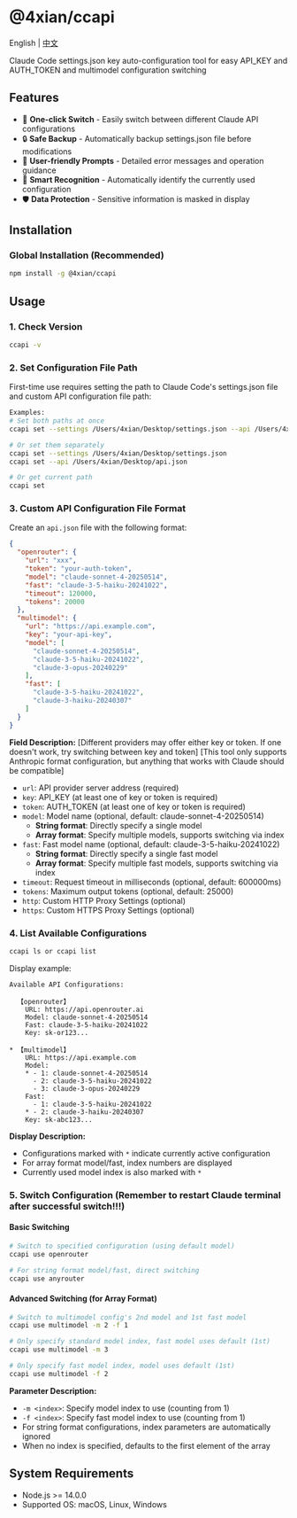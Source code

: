 # @4xian/ccapi

English | [中文](./README.md)

Claude Code settings.json key auto-configuration tool for easy API_KEY and AUTH_TOKEN and multimodel configuration switching

## Features

- 🚀 **One-click Switch** - Easily switch between different Claude API configurations
- 🔒 **Safe Backup** - Automatically backup settings.json file before modifications
- 📝 **User-friendly Prompts** - Detailed error messages and operation guidance
- 🎯 **Smart Recognition** - Automatically identify the currently used configuration
- 🛡️ **Data Protection** - Sensitive information is masked in display

## Installation

### Global Installation (Recommended)

```bash
npm install -g @4xian/ccapi
```

## Usage

### 1. Check Version

```bash
ccapi -v
```

### 2. Set Configuration File Path

First-time use requires setting the path to Claude Code's settings.json file and custom API configuration file path:

```bash
Examples:
# Set both paths at once
ccapi set --settings /Users/4xian/Desktop/settings.json --api /Users/4xian/Desktop/api.json

# Or set them separately
ccapi set --settings /Users/4xian/Desktop/settings.json
ccapi set --api /Users/4xian/Desktop/api.json

# Or get current path
ccapi set
```

### 3. Custom API Configuration File Format

Create an `api.json` file with the following format:

```json
{
  "openrouter": {
    "url": "xxx",
    "token": "your-auth-token",
    "model": "claude-sonnet-4-20250514",
    "fast": "claude-3-5-haiku-20241022",
    "timeout": 120000,
    "tokens": 20000
  },
  "multimodel": {
    "url": "https://api.example.com",
    "key": "your-api-key",
    "model": [
      "claude-sonnet-4-20250514",
      "claude-3-5-haiku-20241022",
      "claude-3-opus-20240229"
    ],
    "fast": [
      "claude-3-5-haiku-20241022",
      "claude-3-haiku-20240307"
    ]
  }
}
```

**Field Description:**
[Different providers may offer either key or token. If one doesn't work, try switching between key and token]
[This tool only supports Anthropic format configuration, but anything that works with Claude should be compatible]

- `url`: API provider server address (required)
- `key`: API_KEY (at least one of key or token is required)
- `token`: AUTH_TOKEN (at least one of key or token is required)
- `model`: Model name (optional, default: claude-sonnet-4-20250514)
  - **String format**: Directly specify a single model
  - **Array format**: Specify multiple models, supports switching via index
- `fast`: Fast model name (optional, default: claude-3-5-haiku-20241022)
  - **String format**: Directly specify a single fast model
  - **Array format**: Specify multiple fast models, supports switching via index
- `timeout`: Request timeout in milliseconds (optional, default: 600000ms)
- `tokens`: Maximum output tokens (optional, default: 25000)
- `http`: Custom HTTP Proxy Settings (optional)
- `https`: Custom HTTPS Proxy Settings (optional)

### 4. List Available Configurations

```bash
ccapi ls or ccapi list
```

Display example:

```text
Available API Configurations:

  【openrouter】
    URL: https://api.openrouter.ai
    Model: claude-sonnet-4-20250514
    Fast: claude-3-5-haiku-20241022
    Key: sk-or123...

* 【multimodel】
    URL: https://api.example.com
    Model:
    * - 1: claude-sonnet-4-20250514
      - 2: claude-3-5-haiku-20241022
      - 3: claude-3-opus-20240229
    Fast:
      - 1: claude-3-5-haiku-20241022
    * - 2: claude-3-haiku-20240307
    Key: sk-abc123...
```

**Display Description:**

- Configurations marked with `*` indicate currently active configuration
- For array format model/fast, index numbers are displayed
- Currently used model index is also marked with `*`

### 5. Switch Configuration (Remember to restart Claude terminal after successful switch!!!)

#### Basic Switching

```bash
# Switch to specified configuration (using default model)
ccapi use openrouter

# For string format model/fast, direct switching
ccapi use anyrouter
```

#### Advanced Switching (for Array Format)

```bash
# Switch to multimodel config's 2nd model and 1st fast model
ccapi use multimodel -m 2 -f 1

# Only specify standard model index, fast model uses default (1st)
ccapi use multimodel -m 3

# Only specify fast model index, model uses default (1st)
ccapi use multimodel -f 2
```

**Parameter Description:**

- `-m <index>`: Specify model index to use (counting from 1)
- `-f <index>`: Specify fast model index to use (counting from 1)
- For string format configurations, index parameters are automatically ignored
- When no index is specified, defaults to the first element of the array

## System Requirements

- Node.js >= 14.0.0
- Supported OS: macOS, Linux, Windows
